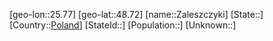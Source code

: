 ﻿---
location: [48.72,25.77]
type: City
tags:
- geo/City


SpocWebEntityId: 35776
isDeleted: false
confidential: public

---
[geo-lon::25.77]
[geo-lat::48.72]
[name::Zaleszczyki]
[State::]
[Country::[Poland](geo/Continent/Europe/Poland.md)]
[StateId::]
[Population::]
[Unknown::]

